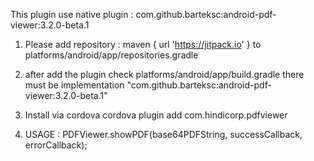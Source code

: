 This plugin use native plugin : com.github.barteksc:android-pdf-viewer:3.2.0-beta.1


1. Please add repository :
   maven { url 'https://jitpack.io' }
   to platforms/android/app/repositories.gradle

2. after add the plugin check platforms/android/app/build.gradle
   there must be implementation "com.github.barteksc:android-pdf-viewer:3.2.0-beta.1"

3. Install via cordova
   cordova plugin add com.hindicorp.pdfviewer

3. USAGE :
   PDFViewer.showPDF(base64PDFString, successCallback, errorCallback);


